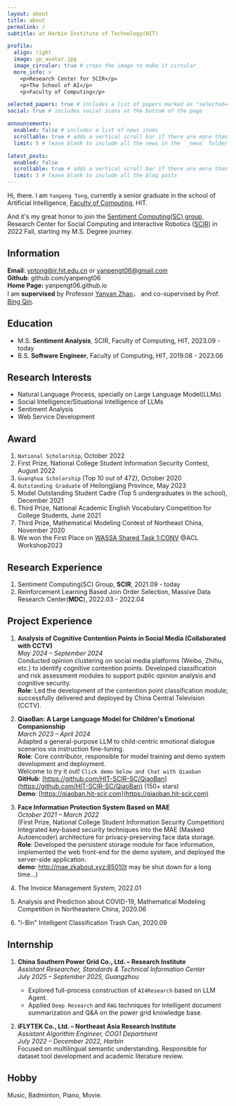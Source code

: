 ```yaml
---
layout: about
title: about
permalink: /
subtitle: at Harbin Institute of Technology(HIT)

profile:
  align: right
  image: yp_avatar.jpg
  image_circular: true # crops the image to make it circular
  more_info: >
    <p>Research Center for SCIR</p>
    <p>The School of AI</p>
    <p>Faculty of Computing</p>

selected_papers: true # includes a list of papers marked as "selected={true}"
social: true # includes social icons at the bottom of the page

announcements:
  enabled: false # includes a list of news items
  scrollable: true # adds a vertical scroll bar if there are more than 3 news items
  limit: 5 # leave blank to include all the news in the `_news` folder

latest_posts:
  enabled: false
  scrollable: true # adds a vertical scroll bar if there are more than 3 new posts items
  limit: 3 # leave blank to include all the blog posts
---
```


Hi, there. I am `Yanpeng Tong`, currently a senior graduate in the school of Artificial Intelligence, [Faculty of Computing](https://computing.hit.edu.cn), HIT.

And it's my great honor to join the [Sentiment Computing(SC) group](https://ir.hit.edu.cn/19607/list.htm), Research Center for Social Computing and Interactive Robotics ([SCIR](http://ir.hit.edu.cn)) in 2022 Fall, starting my M.S. Degree journey.

## Information

**Email**: yptong@ir.hit.edu.cn or yanpengt06@gmail.com  
**Github**: github.com/yanpengt06  
**Home Page:** yanpengt06.github.io  
I am **supervised** by Professor [Yanyan Zhao](https://homepage.hit.edu.cn/yanyan?lang=zh)， and co-supervised by Prof. [Bing Qin](http://ir.hit.edu.cn/~qinb/).

## Education

- M.S. **Sentiment Analysis**, SCIR, Faculty of Computing, HIT,    2023.09 - today
- B.S. **Software Engineer**, Faculty of Computing, HIT,    2019.08 - 2023.06

## Research Interests

- Natural Language Process, specially on Large Language Model(LLMs)
- Social Intelligence/Situational Intelligence of LLMs
- Sentiment Analysis
- Web Service Development

## Award

1. `National Scholarship`, October 2022  
2. First Prize, National College Student Information Security Contest, August 2022  
3. `Guanghua Scholarship` (Top 10 out of 472), October 2020  
4. `Outstanding Graduate` of Heilongjiang Province, May 2023  
5. Model Outstanding Student Cadre (Top 5 undergraduates in the school), December 2021  
6. Third Prize, National Academic English Vocabulary Competition for College Students, June 2021  
7. Third Prize, Mathematical Modeling Contest of Northeast China, November 2020  
8. We won the First Place on [WASSA Shared Task 1:CONV](https://codalab.lisn.upsaclay.fr/competitions/11167#results) @ACL Workshop2023

## Research Experience

1. Sentiment Computing(SC) Group, **SCIR**, 2021.09 - today
2. Reinforcement Learning Based Join Order Selection, Massive Data Research Center(**MDC**), 2022.03 - 2022.04

## Project Experience

1. **Analysis of Cognitive Contention Points in Social Media (Collaborated with CCTV)**  
   *May 2024 – September 2024*  
   Conducted opinion clustering on social media platforms (Weibo, Zhihu, etc.) to identify cognitive contention points. Developed classification and risk assessment modules to support public opinion analysis and cognitive security.  
   **Role**: Led the development of the contention point classification module; successfully delivered and deployed by China Central Television (CCTV).

2. **QiaoBan: A Large Language Model for Children's Emotional Companionship**  
   *March 2023 – April 2024*  
   Adapted a general-purpose LLM to child-centric emotional dialogue scenarios via instruction fine-tuning.  
   **Role**: Core contributor, responsible for model training and demo system development and deployment.  
   Welcome to try it out! `Click demo below and Chat with Qiaoban`  
   **GitHub**: [https://github.com/HIT-SCIR-SC/QiaoBan](https://github.com/HIT-SCIR-SC/QiaoBan) (150+ stars)  
   **Demo**: [https://qiaoban.hit-scir.com](https://qiaoban.hit-scir.com)

3. **Face Information Protection System Based on MAE**  
   *October 2021 – March 2022*  
   (First Prize, National College Student Information Security Competition)  
   Integrated key-based security techniques into the MAE (Masked Autoencoder) architecture for privacy-preserving face data storage.  
   **Role**: Developed the persistent storage module for face information, implemented the web front-end for the demo system, and deployed the server-side application.  
   **demo**: http://mae.zkabout.xyz:8501(It may be shut down for a long time...)

4. The Invoice Management System, 2022.01
5. Analysis and Prediction about COVID-19, Mathematical Modeling Competition in Northeastern China, 2020.06
6. "i-Bin" Intelligent Classification Trash Can, 2020.09

## Internship

1. **China Southern Power Grid Co., Ltd. – Research Institute**  
   *Assistant Researcher, Standards & Technical Information Center*  
   *July 2025 – September 2025, Guangzhou*  
   - Explored full-process construction of `AI4Research` based on LLM Agent.
   - Applied `Deep Research` and `RAG` techniques for intelligent document summarization and Q&A on the power grid knowledge base.

2. **iFLYTEK Co., Ltd. – Northeast Asia Research Institute**  
   *Assistant Algorithm Engineer, COG1 Department*  
   *July 2022 – December 2022, Harbin*  
   Focused on multilingual semantic understanding. Responsible for dataset tool development and academic literature review.

## Hobby

Music, Badminton, Piano, Movie.
